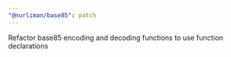 ```yaml
---
"@nurliman/base85": patch
---
```


Refactor base85 encoding and decoding functions to use function declarations
